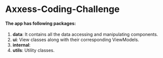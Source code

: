 # Axxess-Coding-Challenge
#### The app has following packages:
1. **data**: It contains all the data accessing and manipulating components.
3. **ui**: View classes along with their corresponding ViewModels.
4. **internal**:
5. **utils**: Utility classes.

